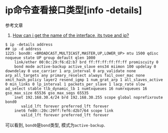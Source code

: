 # ip命令查看接口类型[info -details]

参考文章

1. [How can i get the name of the interface, its type and ip?](https://unix.stackexchange.com/questions/643926/how-can-i-get-the-name-of-the-interface-its-type-and-ip)

```console
$ ip -details address
## ip -d address
1225: bond0: <BROADCAST,MULTICAST,MASTER,UP,LOWER_UP> mtu 1500 qdisc noqueue state UP group default qlen 1000
    link/ether 00:0c:29:f6:d2:b7 brd ff:ff:ff:ff:ff:ff promiscuity 0
    bond mode active-backup active_slave ens34 miimon 100 updelay 0 downdelay 0 use_carrier 1 arp_interval 0 arp_validate none arp_all_targets any primary_reselect always fail_over_mac none xmit_hash_policy layer2 resend_igmp 1 num_grat_arp 1 all_slaves_active 0 min_links 0 lp_interval 1 packets_per_slave 1 lacp_rate slow ad_select stable tlb_dynamic_lb 1 numtxqueues 16 numrxqueues 16 gso_max_size 65536 gso_max_segs 65535
    inet 192.168.30.4/24 brd 192.168.30.255 scope global noprefixroute bond0
       valid_lft forever preferred_lft forever
    inet6 fe80::20c:29ff:fef6:d2b7/64 scope link
       valid_lft forever preferred_lft forever
```

可以看到, `bond0`是`bond`类型, 模式为`active-backup`.

